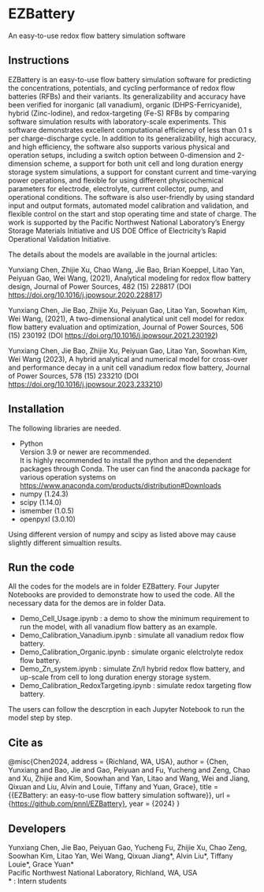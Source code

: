 # EZBattery
An easy-to-use redox flow battery simulation software  
## Instructions
EZBattery is an easy-to-use flow battery simulation software for predicting the concentrations, potentials, and cycling performance of redox flow batteries (RFBs) and their variants. Its generalizability and accuracy have been verified for inorganic (all vanadium), organic (DHPS-Ferricyanide), hybrid (Zinc-Iodine), and redox-targeting (Fe-S) RFBs by comparing software simulation results with laboratory-scale experiments. This software demonstrates excellent computational efficiency of less than 0.1 s per charge-discharge cycle. In addition to its generalizability, high accuracy, and high efficiency, the software also supports various physical and operation setups, including a switch option between 0-dimension and 2-dimension scheme, a support for both unit cell and long duration energy storage system simulations, a support for constant current and time-varying power operations, and flexible for using different physicochemical parameters for electrode, electrolyte, current collector, pump, and operational conditions. The software is also user-friendly by using standard input and output formats, automated model calibration and validation, and flexible control on the start and stop operating time and state of charge. The work is supported by the Pacific Northwest National Laboratory’s Energy Storage Materials Initiative and US DOE Office of Electricity’s Rapid Operational Validation Initiative.

The details about the models are available in the journal articles: 

Yunxiang Chen, Zhijie Xu, Chao Wang, Jie Bao, Brian Koeppel, Litao Yan, Peiyuan Gao, Wei Wang, (2021), Analytical modeling for redox flow battery design, Journal of Power Sources, 482 (15) 228817 (DOI https://doi.org/10.1016/j.jpowsour.2020.228817)      

Yunxiang Chen, Jie Bao, Zhijie Xu, Peiyuan Gao, Litao Yan, Soowhan Kim, Wei Wang, (2021), A two-dimensional analytical unit cell model for redox flow battery evaluation and optimization, Journal of Power Sources, 506 (15) 230192 (DOI https://doi.org/10.1016/j.jpowsour.2021.230192)    

Yunxiang Chen, Jie Bao, Zhijie Xu, Peiyuan Gao, Litao Yan, Soowhan Kim, Wei Wang (2023), A hybrid analytical and numerical model for cross-over and performance decay in a unit cell vanadium redox flow battery, Journal of Power Sources, 578 (15) 233210 (DOI https://doi.org/10.1016/j.jpowsour.2023.233210)  
   
## Installation
The following libraries are needed.  
* Python  
  Version 3.9 or newer are recommended.  
  It is highly recommended to install the python and the dependent packages through Conda. The user can find the anaconda package for various operation systems on https://www.anaconda.com/products/distribution#Downloads
* numpy (1.24.3)
* scipy (1.14.0)
* ismember (1.0.5)
* openpyxl (3.0.10)
  
Using different version of numpy and scipy as listed above may cause slightly different simualtion results.  

## Run the code
All the codes for the models are in folder EZBattery. Four Jupyter Notebooks are provided to demonstrate how to used the code. All the necessary data for the demos are in folder Data.
* Demo_Cell_Usage.ipynb : a demo to show the minimum requirement to run the model, with all vanadium flow battery as an example.
* Demo_Calibration_Vanadium.ipynb : simulate all vanadium redox flow battery.
* Demo_Calibration_Organic.ipynb : simulate organic elelctrolyte redox flow battery.
* Demo_Zn_system.ipynb : simulate Zn/I hybrid redox flow battery, and up-scale from cell to long duration energy storage system.
* Demo_Calibration_RedoxTargeting.ipynb : simulate redox targeting flow battery.

The users can follow the descrption in each Jupyter Notebook to run the model step by step.

## Cite as

@misc{Chen2024,
address = {Richland, WA, USA},
author = {Chen, Yunxiang and Bao, Jie and Gao, Peiyuan and Fu, Yucheng and Zeng, Chao and Xu, Zhijie and Kim, Soowhan and Yan, Litao and Wang, Wei and Jiang, Qixuan and Liu, Alvin and Louie, Tiffany and Yuan, Grace},
title = {{EZBattery: an easy-to-use flow battery simulation software}},
url = {https://github.com/pnnl/EZBattery},
year = {2024}
}

## Developers
Yunxiang Chen, Jie Bao, Peiyuan Gao, Yucheng Fu, Zhijie Xu, Chao Zeng, Soowhan Kim, Litao Yan, Wei Wang, Qixuan Jiang*, Alvin Liu*, Tiffany Louie*, Grace Yuan*  
Pacific Northwest National Laboratory, Richland, WA, USA  
 \* : Intern students

